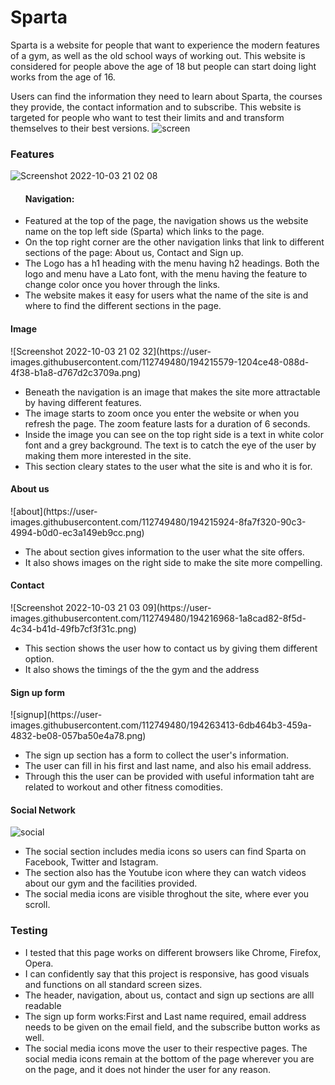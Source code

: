 # Sparta
Sparta is a website for people that want to experience the modern features of a gym, as well as the old school ways of working out.
This website is considered for people above the age of 18 but people can start doing light works from the age of 16.

Users can find the information they need to learn about Sparta, the courses they provide, the contact information and to subscribe. This website is targeted for people who want to test their limits and and transform themselves to their best versions.
![screen](https://user-images.githubusercontent.com/112749480/193898188-824c1570-fab1-43c1-8440-94be5489b1ba.png)

<h3>Features</h3>

![Screenshot 2022-10-03 21 02 08](https://user-images.githubusercontent.com/112749480/194213564-b1b84345-0fa6-4eb5-967a-773e3248e7e5.png)
<ul>
<h4>Navigation:</h4>
<li>Featured at the top of the page, the navigation shows us the website name on the top left side (Sparta) which links to the page.</li>
<li>On the top right corner are the other navigation links that link to different sections of the page: About us, Contact and Sign up.</li>
<li>The Logo has a h1 heading with the menu having h2 headings. Both the logo and menu have a Lato font, with the menu having the feature to change color once you hover through the links.</li>
<li>The website makes it easy for users what the name of the site is and where to find the different sections in the page.</li>
</ul>


<h4>Image</h4>
![Screenshot 2022-10-03 21 02 32](https://user-images.githubusercontent.com/112749480/194215579-1204ce48-088d-4f38-b1a8-d767d2c3709a.png)
<ul>
<li>Beneath the navigation is an image that makes the site more attractable by having different features.</li>
<li>The image starts to zoom once you enter the website or when you refresh the page. The zoom feature lasts for a duration of 6 seconds.</li>
<li>Inside the image you can see on the top right side is a text in white color font and a grey background. The text is to catch the eye of the user by making them more interested in the site.</li>
<li>This section cleary states to the user what the site is and who it is for.</li>
</ul>


<h4>About us</h4>
![about](https://user-images.githubusercontent.com/112749480/194215924-8fa7f320-90c3-4994-b0d0-ec3a149eb9cc.png)
<ul>
<li>The about section gives information to the user what the site offers.</li>
<li>It also shows images on the right side to make the site more compelling.</li>
</ul>

<h4>Contact</h4>
![Screenshot 2022-10-03 21 03 09](https://user-images.githubusercontent.com/112749480/194216968-1a8cad82-8f5d-4c34-b41d-49fb7cf3f31c.png)
<ul>
<li>This section shows the user how to contact us by giving them different option.</li>
<li>It also shows the timings of the the gym and the address</li>
</ul>

<h4>Sign up form</h4>
![signup](https://user-images.githubusercontent.com/112749480/194263413-6db464b3-459a-4832-be08-057ba50e4a78.png)
<ul>
<li>The sign up section has a form to collect the user's information.</li>
<li>The user can fill in his first and last name, and also his email address.</li>
<li>Through this the user can be provided with useful information taht are related to workout and other fitness comodities.</li>
</ul>

<h4>Social Network</h4>

![social](https://user-images.githubusercontent.com/112749480/194263104-d47c452f-3e36-4849-b5c3-804b3146bdfd.png)
<ul>
<li>The social section includes media icons so users can find Sparta on Facebook, Twitter and Istagram.</li>
<li>The section also has the Youtube icon where they can watch videos about our gym and the facilities provided.</li>
<li>The social media icons are visible throghout the site, where ever you scroll.</li>
</ul>

<h3>Testing</h3>
<ul>
<li>I tested that this page works on different browsers like Chrome, Firefox, Opera.</li>
<li>I can confidently say that this project is responsive, has good visuals and functions on all standard screen sizes.</li>
<li>The header, navigation, about us, contact and sign up sections are alll readable</li>
<li>The sign up form works:First and Last name required, email address needs to be given on the email field, and the subscribe button works as well.</li>
<li>The social media icons move the user to their respective pages. The social media icons remain at the bottom of the page wherever you are on the page, and it does not hinder the user for any reason.</li>
</ul>